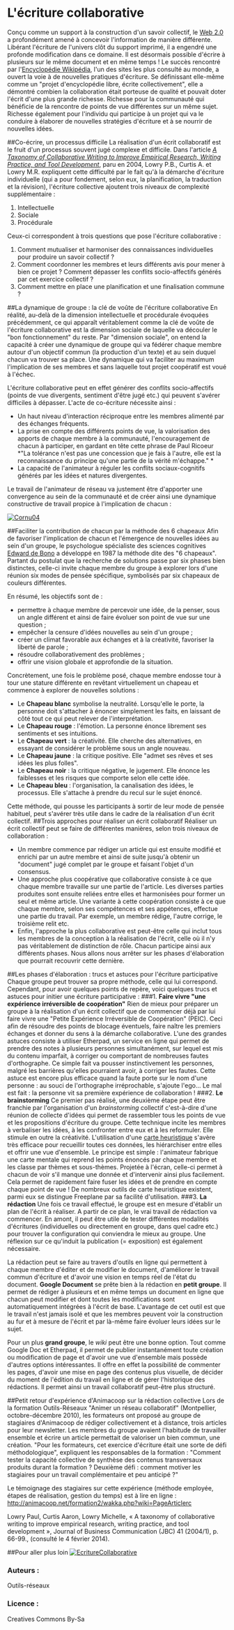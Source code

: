 # L'écriture collaborative
Conçu comme un support à la construction d'un savoir collectif, le [Web 2.0](http://ebook.coop-tic.eu/francais/wakka.php?wiki=LeWeb2) a profondément amené à concevoir l'information de manière différente. Libérant l'écriture de l'univers clôt du support imprimé, il a engendré une profonde modification dans ce domaine. Il est désormais possible d'écrire à plusieurs sur le même document et en même temps ! Le succès rencontré par l'[Encyclopédie Wikipédia](http://fr.wikipedia.org), l'un des sites les plus consulté au monde, a ouvert la voie à de nouvelles pratiques d'écriture. Se définissant elle-même comme un "projet d'encyclopédie libre, écrite collectivement", elle a démontré combien la collaboration était porteuse de qualité et pouvait doter l'écrit d'une plus grande richesse. Richesse pour la communauté qui bénéficie de la rencontre de points de vue différentes sur un même sujet.  Richesse également pour l'individu qui participe à un projet qui va le conduire à élaborer de nouvelles stratégies d'écriture et à se nourrir de nouvelles idées.

##Co-écrire, un processus difficile
La réalisation d'un écrit collaboratif est le fruit d'un processus souvent jugé complexe et difficile. Dans l'article *[A Taxonomy of Collaborative Writing to Improve Empirical Research, Writing Practice, and Tool Development](http://edutechwiki.unige.ch/fr/%C3%89criture_collaborative#A_Taxonomy_of_Collaborative_Writing_to_Improve_Empirical_Research.2C_Writing_Practice.2C_and_Tool_Development)*, paru en 2004, Lowry P.B., Curtis A. et Lowry M.R. expliquent cette difficulté par le fait qu'à la démarche d'écriture individuelle (qui a pour fondement, selon eux, la planification, la traduction et la révision), l'écriture collective ajoutent trois niveaux de complexité supplémentaire : 

1. Intellectuelle
2. Sociale
3. Procédurale
 
Ceux-ci correspondent à trois questions que pose l'écriture collaborative :

1. Comment mutualiser et harmoniser des connaissances individuelles pour produire un savoir collectif ?
2. Comment coordonner les membres et leurs différents avis pour mener à bien ce projet ? Comment dépasser les conflits socio-affectifs générés par cet exercice collectif ?
3. Comment mettre en place une planification et une finalisation commune ?

##La dynamique de groupe : la clé de voûte de l'écriture collaborative
En réalité, au-delà de la dimension intellectuelle et procédurale évoquées précédemment, ce qui apparaît véritablement comme la clé de voûte de l'écriture collaborative est la dimension sociale de laquelle va découler le "bon fonctionnement" du reste. Par "dimension sociale", on entend la capacité à créer une dynamique de groupe qui va fédérer chaque membre autour d'un objectif commun (la production d'un texte) et au sein duquel chacun va trouver sa place. Une dynamique qui va faciliter au maximum l'implication de ses membres et sans laquelle tout projet coopératif est voué à l'échec. 

L'écriture collaborative peut en effet générer des conflits socio-affectifs (points de vue divergents, sentiment d'être jugé etc.) qui peuvent s'avérer difficiles à dépasser. L'acte de co-écriture nécessite ainsi : 
* Un haut niveau d'interaction réciproque entre les membres alimenté par des échanges fréquents.
* La prise en compte des différents points de vue, la valorisation des apports de chaque membre à la communauté, l'encouragement de chacun à participer, en gardant en tête cette phrase de Paul Ricoeur *"La tolérance n'est pas une concession que je fais à l'autre, elle est la reconnaissance du principe qu'une partie de la vérité m'échappe." *
* La capacité de l'animateur à réguler les conflits sociaux-cognitifs générés par les idées et natures divergentes.

Le travail de l'animateur de réseau va justement être d'apporter une convergence au sein de la communauté et de créer ainsi une dynamique constructive de travail propice à l'implication de chacun : 

[![Cornu04](https://framapic.org/WHDIu8AtaCdW/slj2MOEV00oz)](http://www.dailymotion.com/video/x128kjj_j-m-cornu-4-convergence-et-conflit_webcam)

##Faciliter la contribution de chacun par la méthode des 6 chapeaux
Afin de favoriser l'implication de chacun et l'émergence de nouvelles idées au sein d'un groupe, le psychologue spécialiste des sciences cognitives [Edward de Bono](http://fr.wikipedia.org/wiki/Edward_de_Bono) a développé en 1987 la méthode dite des "6 chapeaux".  Partant du postulat que la recherche de solutions passe par six phases bien distinctes, celle-ci invite chaque membre du groupe à explorer lors d'une réunion six modes de pensée spécifique, symbolisés par six chapeaux de couleurs différentes.

En résumé, les objectifs sont de  : 
* permettre à chaque membre de percevoir une idée, de la penser, sous un angle différent et ainsi de faire évoluer son point de vue sur une question ; 
* empêcher la censure d'idées nouvelles au sein d'un groupe ;
* créer un climat favorable aux échanges et à la créativité, favoriser la liberté de parole ;
* résoudre collaborativement des problèmes ;
* offrir une vision globale et approfondie de la situation.

Concrètement, une fois le problème posé, chaque membre endosse tour à tour une stature différente en revêtant virtuellement un chapeau et commence à explorer de nouvelles solutions :
* Le **Chapeau blanc** symbolise la neutralité. Lorsqu'elle le porte, la personne doit s'attacher à énoncer simplement les faits, en laissant de côté tout ce qui peut relever de l'interprétation.
* Le **Chapeau rouge** : l'émotion. La personne énonce librement ses sentiments et ses intuitions. 
* Le **Chapeau vert** : la créativité. Elle cherche des alternatives, en essayant de considérer le problème sous un angle nouveau.
* Le **Chapeau jaune** : la critique positive. Elle "admet ses rêves et ses idées les plus folles".
* Le **Chapeau noir** : la critique négative, le jugement. Elle énonce les faiblesses et les risques que comporte selon elle cette idée.
* Le **Chapeau bleu** : l'organisation,  la canalisation des idées, le processus. Elle s'attache à prendre du recul sur le sujet énoncé.

Cette méthode, qui pousse les participants à sortir de leur mode de pensée habituel, peut s'avérer très utile dans le cadre de la réalisation d'un écrit collectif. 
##Trois approches pour réaliser un écrit collaboratif
Réaliser un écrit collectif peut se faire de différentes manières, selon trois niveaux de collaboration : 
* Un membre commence par rédiger un article qui est ensuite modifié et enrichi par un autre membre et ainsi de suite jusqu'à obtenir un "document" jugé complet par le groupe et faisant l'objet d'un consensus.
* Une approche plus coopérative que collaborative consiste à ce que chaque membre travaille sur une partie de l'article. Les diverses parties produites sont ensuite reliées entre elles et harmonisées pour former un seul et même article. 
Une variante à cette coopération consiste à ce que chaque membre, selon ses compétences et ses appétences,  effectue une partie du travail. Par exemple, un membre rédige, l'autre corrige, le troisième relit etc. 
* Enfin, l'approche la plus collaborative est peut-être celle qui inclut tous les membres de la conception à la réalisation de l'écrit, celle où il n'y pas véritablement de distinction de rôle. Chacun participe ainsi aux différents phases. Nous allons nous arrêter sur les phases d'élaboration que pourrait recouvrir cette dernière.

##Les phases d'élaboration  : trucs et astuces pour l'écriture participative
Chaque groupe peut trouver sa propre méthode, celle qui lui correspond. Cependant, pour avoir quelques points de repère, voici quelques trucs et astuces pour initier une écriture participative :
###1. **Faire vivre "une expérience irréversible de coopération"**
Rien de mieux pour préparer un groupe à la réalisation d'un écrit collectif que de commencer déjà par lui faire vivre une "Petite Expérience Irréversible de Coopération" (PEIC). Ceci afin de résoudre des points de blocage éventuels, faire naître les premiers échanges et donner du sens à la démarche collaborative. L'une des grandes astuces consiste à utiliser Etherpad, un service en ligne qui permet de prendre des notes à plusieurs personnes simultanément, sur lequel est mis du contenu imparfait, à corriger ou comportant de nombreuses fautes d'orthographe. Ce simple fait va pousser instinctivement les personnes, malgré les barrières qu'elles pourraient avoir, à corriger les fautes. Cette astuce est encore plus efficace quand la faute porte sur le nom d'une personne : au souci de l'orthographe irréprochable, s'ajoute l'ego... Le mal est fait : la personne vit sa première expérience de collaboration !
###2. **Le brainstorming**
Ce premier pas réalisé, une deuxième étape peut être franchie par l'organisation d'un *brainstorming* collectif c'est-à-dire d'une réunion de collecte d'idées qui permet de rassembler tous les points de vue et les propositions d'écriture du groupe. Cette technique incite les membres à verbaliser les idées, à les confronter entre eux et à les reformuler. Elle stimule en outre la créativité. L'utilisation d'une [carte heuristique](http://outils-reseaux.org/FicheFamilleOutilsCarteHeuristique) s'avère très efficace pour recueillir toutes ces données, les hiérarchiser entre elles et offrir une vue d'ensemble. Le principe est simple : l'animateur fabrique une carte mentale qui reprend les points énoncés par chaque membre et les classe par thèmes et sous-thèmes. Projetée à l'écran, celle-ci permet à chacun de voir s'il manque une donnée et d'intervenir ainsi plus facilement. Cela permet de rapidement faire fuser les idées et de prendre en compte chaque point de vue !
De nombreux outils de carte heuristique existent, parmi eux se distingue Freeplane par sa facilité d'utilisation.
###3. **La rédaction**
Une fois ce travail effectué, le groupe est en mesure d'établir un plan de l'écrit à réaliser. A partir de ce plan, le vrai travail de rédaction va commencer. En amont, il peut être utile de tester différentes modalités d'écritures (individuelles ou directement en groupe, dans quel cadre etc.) pour trouver la configuration qui conviendra le mieux au groupe. Une réflexion sur ce qu'induit la publication (= exposition) est également nécessaire. 

La rédaction peut se faire au travers d'outils en ligne qui permettent à chaque membre d'éditer et de modifier le document, d'améliorer le travail commun d'écriture et d'avoir une vision en temps réel de l'état du document. 
**Google Document** se prête bien à la rédaction en **petit groupe**. Il permet de rédiger à plusieurs et en même temps un document en ligne que chacun peut modifier et dont toutes les modifications sont automatiquement intégrées à l'écrit de base. L'avantage de cet outil est que le travail n'est jamais isolé et que les membres peuvent voir la construction au fur et à mesure de l'écrit et par là-même faire évoluer leurs idées sur le sujet. 

Pour un plus **grand groupe**, le *wiki* peut être une bonne option. Tout comme Google Doc et Etherpad, il permet de publier instantanément toute création ou modification de page et d'avoir une vue d'ensemble mais possède d'autres options intéressantes. Il offre en effet la possibilité de commenter les pages, d'avoir une mise en page des contenus plus visuelle, de décider du moment de l'édition du travail en ligne et de gérer l'historique des rédactions. Il permet ainsi un travail collaboratif peut-être plus structuré. 

##Petit retour d'expérience d'Animacoop sur la rédaction collective
Lors de la formation Outils-Réseaux "Animer un réseau collaboratif" (Montpellier, octobre-décembre 2010), les formateurs ont proposé au groupe de stagiaires d'Animacoop de rédiger collectivement et à distance, trois articles pour leur newsletter. Les membres du groupe avaient l'habitude de travailler ensemble et écrire un article permettait de valoriser un bien commun, une création. "Pour les formateurs, cet exercice d'écriture était une sorte de défi méthodologique", expliquent les responsables de la formation : "Comment tester la capacité collective de synthèse des contenus transversaux produits durant la formation ? Deuxième défi : comment motiver les stagiaires pour un travail complémentaire et peu anticipé ?" 

Le témoignage des stagiaires sur cette expérience (méthode employée, étapes de réalisation, gestion du temps) est à lire en ligne : [http://animacoop.net/formation2/wakka.php?wiki=PageArticlerc ](http://animacoop.net/formation2/wakka.php?wiki=PageArticlerc)

Lowry Paul, Curtis Aaron, Lowry Michelle, « A taxonomy of collaborative writing to improve empirical research, writing practice, and tool development », Journal of Business Communication (JBC) 41 (2004/1), p. 66-99., (consulté le 4 février 2014).



##Pour aller plus loin
[![EcritureCollaborative](https://framapic.org/JSaowez9Cs6G/rSN22raphkPl)](http://www.pearltrees.com/t/ecriture-collaborative/id3018487)


### Auteurs :
Outils-réseaux
### Licence :
Creatives Commons By-Sa
